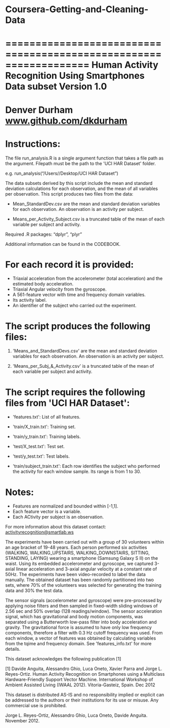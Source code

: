 # Coursera-Getting-and-Cleaning-Data
==================================================================
Human Activity Recognition Using Smartphones Data subset
Version 1.0
==================================================================
Denver Durham
www.github.com/dkdurham
==================================================================

Instructions:
====================================
The file run_analysis.R is a single argument function that takes a file path as the argument. Filepath must be the path to the 'UCI HAR Dataset' folder.

e.g. run_analysis(“/Users//Desktop/UCI HAR Dataset”)

The data subsets derived by this script include the mean and standard deviation calculations for each observation, and the mean of all variables per observation.
This script produces two files from the data:

- Mean_StandardDev.csv are the mean and standard deviation variables for each observation. An observation is an activity per subject.

- Means_per_Activity_Subject.csv is a truncated table of the mean of each variable per subject and activity.

Required .R packages: “dplyr”, “plyr”

Additional information can be found in the CODEBOOK.

For each record it is provided:
======================================

- Triaxial acceleration from the accelerometer (total acceleration) and the estimated body acceleration.
- Triaxial Angular velocity from the gyroscope. 
- A 561-feature vector with time and frequency domain variables. 
- Its activity label. 
- An identifier of the subject who carried out the experiment.

The script produces the following files:
=========================================
1. 'Means_and_StandardDevs.csv' are the mean and standard deviation variables for each observation. An observation is an activity per subject.

2. 'Means_per_Subj_&_Activity.csv' is a truncated table of the mean of each variable per subject and activity.


The script requires the following files from 'UCI HAR Dataset':
=========================================

- 'features.txt': List of all features.

- 'train/X_train.txt': Training set.

- 'train/y_train.txt': Training labels.

- 'test/X_test.txt': Test set.

- 'test/y_test.txt': Test labels.

- 'train/subject_train.txt': Each row identifies the subject who performed the activity for each window sample. Its range is from 1 to 30. 


Notes: 
======
- Features are normalized and bounded within [-1,1].
- Each feature vector is a variable.
- Each ACtivity per subject is an observation.

For more information about this dataset contact: activityrecognition@smartlab.ws

The experiments have been carried out with a group of 30 volunteers within an age bracket of 19-48 years. Each person performed six activities (WALKING, WALKING_UPSTAIRS, WALKING_DOWNSTAIRS, SITTING, STANDING, LAYING) wearing a smartphone (Samsung Galaxy S II) on the waist. Using its embedded accelerometer and gyroscope, we captured 3-axial linear acceleration and 3-axial angular velocity at a constant rate of 50Hz. The experiments have been video-recorded to label the data manually. The obtained dataset has been randomly partitioned into two sets, where 70% of the volunteers was selected for generating the training data and 30% the test data. 

The sensor signals (accelerometer and gyroscope) were pre-processed by applying noise filters and then sampled in fixed-width sliding windows of 2.56 sec and 50% overlap (128 readings/window). The sensor acceleration signal, which has gravitational and body motion components, was separated using a Butterworth low-pass filter into body acceleration and gravity. The gravitational force is assumed to have only low frequency components, therefore a filter with 0.3 Hz cutoff frequency was used. From each window, a vector of features was obtained by calculating variables from the tqime and frequency domain. See 'features_info.txt' for more details.

This dataset acknowledges the following publication [1] 

[1] Davide Anguita, Alessandro Ghio, Luca Oneto, Xavier Parra and Jorge L. Reyes-Ortiz. Human Activity Recognition on Smartphones using a Multiclass Hardware-Friendly Support Vector Machine. International Workshop of Ambient Assisted Living (IWAAL 2012). Vitoria-Gasteiz, Spain. Dec 2012

This dataset is distributed AS-IS and no responsibility implied or explicit can be addressed to the authors or their institutions for its use or misuse. Any commercial use is prohibited.

Jorge L. Reyes-Ortiz, Alessandro Ghio, Luca Oneto, Davide Anguita. November 2012.

